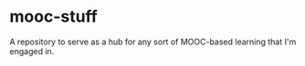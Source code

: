 # mooc-stuff
A repository to serve as a hub for any sort of MOOC-based learning that I'm engaged in.
